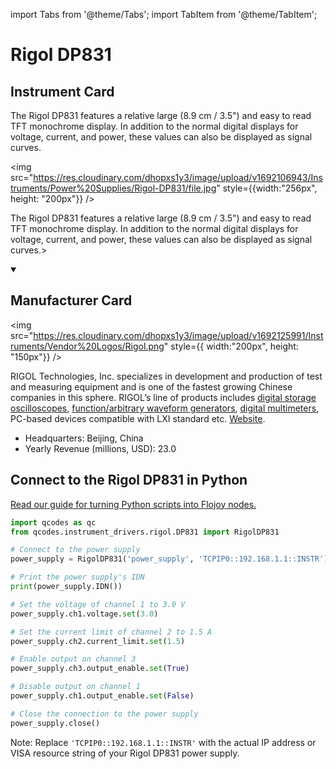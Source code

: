 
import Tabs from '@theme/Tabs';
import TabItem from '@theme/TabItem';

# Rigol DP831

## Instrument Card

<div className="flex">

<div>

The Rigol DP831 features a relative large (8.9 cm / 3.5") and easy to read TFT monochrome display. In addition to the normal digital displays for voltage, current, and power, these values can also be displayed as signal curves.

</div>

<img src="https://res.cloudinary.com/dhopxs1y3/image/upload/v1692106943/Instruments/Power%20Supplies/Rigol-DP831/file.jpg" style={{width:"256px", height: "200px"}} />

</div>

The Rigol DP831 features a relative large (8.9 cm / 3.5") and easy to read TFT monochrome display. In addition to the normal digital displays for voltage, current, and power, these values can also be displayed as signal curves.>

<details open>
<summary><h2>Manufacturer Card</h2></summary>

<img src="https://res.cloudinary.com/dhopxs1y3/image/upload/v1692125991/Instruments/Vendor%20Logos/Rigol.png" style={{ width:"200px", height: "150px"}} />

RIGOL Technologies, Inc. specializes in development and production of test and measuring equipment and is one of the fastest growing Chinese companies in this sphere.
RIGOL’s line of products includes [digital storage oscilloscopes](https://www.tmatlantic.com/e-store/index.php?SECTION_ID=227), [function/arbitrary waveform generators](https://www.tmatlantic.com/e-store/index.php?SECTION_ID=230), [digital multimeters](https://www.tmatlantic.com/e-store/index.php?SECTION_ID=233), PC-based devices compatible with LXI standard etc. <a href="https://www.rigol.com/">Website</a>.

<ul>
  <li>Headquarters: Beijing, China</li>
  <li>Yearly Revenue (millions, USD): 23.0</li>
</ul>
</details>

## Connect to the Rigol DP831 in Python

[Read our guide for turning Python scripts into Flojoy nodes.](https://docs.flojoy.ai/custom-nodes/creating-custom-node/)


<Tabs>
<TabItem value="Qcodes" label="Qcodes">

```python
import qcodes as qc
from qcodes.instrument_drivers.rigol.DP831 import RigolDP831

# Connect to the power supply
power_supply = RigolDP831('power_supply', 'TCPIP0::192.168.1.1::INSTR')

# Print the power supply's IDN
print(power_supply.IDN())

# Set the voltage of channel 1 to 3.0 V
power_supply.ch1.voltage.set(3.0)

# Set the current limit of channel 2 to 1.5 A
power_supply.ch2.current_limit.set(1.5)

# Enable output on channel 3
power_supply.ch3.output_enable.set(True)

# Disable output on channel 1
power_supply.ch1.output_enable.set(False)

# Close the connection to the power supply
power_supply.close()
```

Note: Replace `'TCPIP0::192.168.1.1::INSTR'` with the actual IP address or VISA resource string of your Rigol DP831 power supply.

</TabItem>
</Tabs>